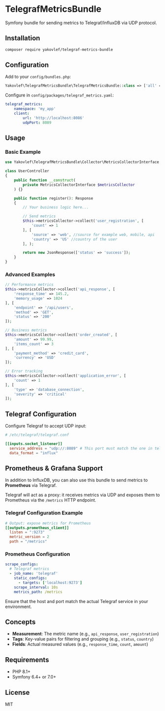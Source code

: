 # TelegrafMetricsBundle

Symfony bundle for sending metrics to Telegraf/InfluxDB via UDP protocol.

## Installation

```bash
composer require yakovlef/telegraf-metrics-bundle
```

## Configuration

Add to your `config/bundles.php`:
```php
Yakovlef\TelegrafMetricsBundle\TelegrafMetricsBundle::class => ['all' => true],
```

Configure in `config/packages/telegraf_metrics.yaml`:
```yaml
telegraf_metrics:
    namespace: 'my_app'
    client:
        url: 'http://localhost:8086'
        udpPort: 8089
```

## Usage

### Basic Example

```php
use Yakovlef\TelegrafMetricsBundle\Collector\MetricsCollectorInterface;

class UserController
{
    public function __construct(
        private MetricsCollectorInterface $metricsCollector
    ) {}

    public function register(): Response
    {
        // Your business logic here...

        // Send metrics
        $this->metricsCollector->collect('user_registration', [
            'count' => 1
        ], [
            'source' => 'web', //source for example web, mobile, api
            'country' => 'US' //country of the user
        ], );

        return new JsonResponse(['status' => 'success']);
    }
}
```

### Advanced Examples

```php
// Performance metrics
$this->metricsCollector->collect('api_response', [
    'response_time' => 145.2,
    'memory_usage' => 1024
], [
    'endpoint' => '/api/users',
    'method' => 'GET',
    'status' => '200'
]);

// Business metrics
$this->metricsCollector->collect('order_created', [
    'amount' => 99.99,
    'items_count' => 3
], [
    'payment_method' => 'credit_card',
    'currency' => 'USD'
]);

// Error tracking
$this->metricsCollector->collect('application_error', [
    'count' => 1
], [
    'type' => 'database_connection',
    'severity' => 'critical'
]);
```

## Telegraf Configuration

Configure Telegraf to accept UDP input:

```toml
# /etc/telegraf/telegraf.conf

[[inputs.socket_listener]]
  service_address = "udp://:8089" # This port must match the one in telegraf_metrics.yaml
  data_format = "influx"
```
## Prometheus & Grafana Support

In addition to InfluxDB, you can also use this bundle to send metrics to **Prometheus** via Telegraf.

Telegraf will act as a proxy: it receives metrics via UDP and exposes them to Prometheus via the `/metrics` HTTP endpoint.

### Telegraf Configuration Example

```toml
# Output: expose metrics for Prometheus
[[outputs.prometheus_client]]
  listen = ":9273"
  metric_version = 2
  path = "/metrics"
```

### Prometheus Configuration

```yaml
scrape_configs:
  # Telegraf metrics
  - job_name: 'telegraf'
    static_configs:
      - targets: ['localhost:9273']
    scrape_interval: 10s
    metrics_path: /metrics
```
Ensure that the host and port match the actual Telegraf service in your environment.

## Concepts

- **Measurement**: The metric name (e.g., `api_response`, `user_registration`)
- **Tags**: Key-value pairs for filtering and grouping (e.g., `status`, `country`)
- **Fields**: Actual measured values (e.g., `response_time`, `count`, `amount`)

## Requirements

- PHP 8.1+
- Symfony 6.4+ or 7.0+

## License

MIT